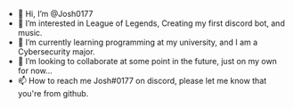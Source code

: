 - 👋 Hi, I’m @Josh0177
- 👀 I’m interested in League of Legends, Creating my first discord bot, and music.
- 🌱 I’m currently learning programming at my university, and I am a Cybersecurity major.
- 💞️ I’m looking to collaborate at some point in the future, just on my own for now...
- 📫 How to reach me Josh#0177 on discord, please let me know that you're from github.

<!---
Josh0177/Josh0177 is a ✨ special ✨ repository because its `README.md` (this file) appears on your GitHub profile.
You can click the Preview link to take a look at your changes.
--->
